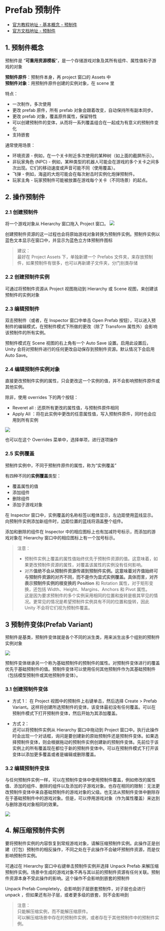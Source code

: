 # Prefab 预制件
- [官方教程地址 - 基本概念 - 预制件](https://learn.unity.com/tutorial/essential-unity-concepts?language=en&courseId=5d532306edbc2a1334dd9aa8#5c7f8528edbc2a002053b6c6)  
- [官方文档地址 - 预制件](https://docs.unity.cn/cn/2021.1/Manual/Prefabs.html)

## 1. 预制件概念
预制件是 “**可重用资源模板**”，是一个存储游戏对象及其所有组件、属性值和子游戏的对象

**预制件原件**：预制件本身，再 project 窗口的 Assets 中  
**预制件对象**：用预制件原件创建的实例对象，在 scene 里

特点： 
- 一次制作，多次使用
- 更改 prefab 原件，所有 prefab 对象会跟着改变，自动保持所有副本同步。
- 更改 prefab 对象，覆盖原件属性，保留特性
- 可以创建预制件的变体，从而将一系列覆盖组合在一起成为有意义的预制件变化
- 支持嵌套


通常使用场景：
- 环境资源 - 例如，在一个关卡附近多次使用的某种树（如上面的截屏所示）。
- 非玩家角色 (NPC) - 例如，某种类型的机器人可能会在游戏的多个关卡之间多次出现。它们的移动速度或声音可能不同（使用覆盖）。
- 飞弹 - 例如，海盗的大炮可能会在每次射击时实例化炮弹预制件。
- 玩家主角 - 玩家预制件可能被放置在游戏每个关卡（不同场景）的起点。

## 2. 操作预制件
### 2.1 创建预制件
将一个游戏对象从 Hierarchy 窗口拖入 Project 窗口。
![](../../imgs/unity/base/02_unity_prefab01.png)

创建预制件资源的这一过程也会将原始游戏对象转换为预制件实例。预制件实例以蓝色文本显示在窗口中，并显示为蓝色立方体预制件图标

> 建议：  
> 最好在 Project Assets 下，单独新建一个 Prefabs 文件夹，来存放预制件，如果预制件有很多，也可以再新建子文件夹，分门别类存储


### 2.2 创建预制件实例
可通过将预制件资源从 Project 视图拖动到 Hierarchy 或 Scene 视图，来创建该预制件的实例对象

### 2.3 编辑预制件
双击预制件（或者，在 Inspector 窗口中单击 Open Prefab 按钮），可以进入预制件的编辑模式，在预制件模式下所做的更改（除了 Transform 属性外）会影响该预制件的所有实例。

预制件模式在 Scene 视图的右上角有一个 Auto Save 设置。启用此设置后，Unity 会将对预制件进行的任何更改自动保存到预制件资源。默认情况下会启用 Auto Save。

### 2.4 编辑预制件实例对象
直接更改预制件实例的属性，只会更改这一个实例的值，并不会影响预制件原件或其他实例。

除非，使用 overrides 下的两个按钮：

- Reveret all : 还原所有更改的属性值，与预制件原件相同
- Apply All ：将在此实例中更改的任意属性值，写入预制件原件，同时也会应用到所有实例

![](../../imgs/unity/base/02_unity_prefab02.png)

也可以在这个 Overrides 菜单中，选择单项，进行逐项操作

### 2.5 实例覆盖

预制件实例中，不同于预制件原件的属性，称为“实例覆盖”

有四种不同的**实例覆盖**类型：

- 覆盖属性的值
- 添加组件
- 删除组件
- 添加子游戏对象

在 Inspector 窗口中，实例覆盖的名称标签以粗体显示，左边距使用蓝线显示。向预制件实例添加新组件时，边距位置的蓝线将涵盖整个组件。

添加和删除的组件在 Inspector 中的相应图标上也有加减符号标示，而添加的游戏对象在 Hierarchy 窗口中的相应图标上有一个加号标示。

> 注意：
>
> - 预制件实例上覆盖的属性值始终优先于预制件资源的值。这意味着，如果更改预制件资源的属性，对覆盖该属性的实例没有任何影响。
> - 对齐**值绝不会从预制件资源传递到预制件实例。这意味着对齐值始终可与预制件资源的对齐不同，而不是作为显式实例覆盖。具体而言，对齐表示预制件实例的根变换的 Position** 和 Rotation 属性，对于矩形变换，还包括 Width、Height、Margins、Anchors 和 Pivot 属性。  
>   这是因为要求预制件的多个实例采用相同的位置和旋转是极其罕见的情况。更常见的情况是希望预制件实例具有不同的位置和旋转，因此 Unity 不会将它们视为预制件覆盖。

## 3 预制件变体(Prefab Variant)

预制件是基类，预制件变体就是各个不同的派生类，用来派生出多个组别的预制件实例对象

![](../../imgs/unity/base/02_unity_prefabVariant.png)

预制件变体继承另一个称为基础预制件的预制件的属性。对预制件变体进行的覆盖优先于基础预制件的值。预制件变体可以使用任何其他预制件作为其基础预制件（包括模型预制件或其他预制件变体）。

### 3.1 创建预制件变体

- 方式 1：
  在 Project 视图中的预制件上右键单击，然后选择 Create > Prefab Variant。这样将创建所选预制件的变体，该变体最初没有任何覆盖。可以在预制件模式下打开预制件变体，然后开始为其添加覆盖。

- 方式 2：  
  还可以将预制件实例从 Hierarchy 窗口中拖动到 Project 窗口中。执行此操作时会出现一个对话框，询问是要创建新的原始预制件还是预制件变体。如果选择预制件变体，则会根据拖动的预制件实例创建新的预制件变体。先前位于该实例上的所有覆盖现在都位于新的预制件变体中。可以在预制件模式下打开该变体以添加更多覆盖或者是编辑或删除覆盖。

### 3.2 编辑预制件变体

与任何预制件实例一样，可以在预制件变体中使用预制件覆盖，例如修改的属性值、添加的组件、删除的组件以及添加的子游戏对象。也存在相同的限制：无法更改预制件变体中来自基础预制件的游戏对象的父级。也无法从预制件变体中删除存在于基础预制件中的游戏对象。但是，可以停用游戏对象（作为属性覆盖）来达到与删除游戏对象相同的效果。

![](../../imgs/unity/base/02_unity_prefabVariant02.png)

## 4. 解压缩预制件实例

要将预制件实例的内容恢复到常规游戏对象，请解压缩预制件实例。此操作正是创建（打包）预制件的相反操作，不同之处在于此操作不会破坏预制件资源，而是仅影响预制件实例。

可通过在 Hierarchy 窗口中右键单击预制件实例并选择 Unpack Prefab 来解压缩预制件实例。场景中生成的游戏对象不再与其以前的预制件资源有任何关联。预制件资源本身不受此操作的影响。这个操作不会影响到嵌套的预制件

Unpack Prefab Completely，会影响到子层嵌套预制件，对子层也会进行 unpack ，但如果还有孙子层，或者更多级的嵌套，则不会影响到

> 注意：  
> 只能解压缩实例，而不能解压缩原件。  
> 可以解压缩场景中存在的预制件实例，或者存在于其他预制件中的预制件实例。


